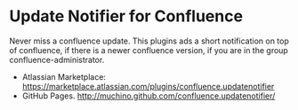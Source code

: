 # Update Notifier for Confluence 

Never miss a confluence update. This plugins ads a short notification on top of confluence, if there is a newer confluence version, if you are in the group confluence-administrator.


* Atlassian Marketplace: https://marketplace.atlassian.com/plugins/confluence.updatenotifier
* GitHub Pages. http://muchino.github.com/confluence.updatenotifier/